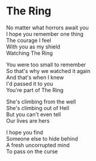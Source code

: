 # The Ring

No matter what horrors await you
<br>
I hope you remember one thing
<br>
The courage I feel
<br>
With you as my shield
<br>
Watching The Ring

You were too small to remember
<br>
So that's why we watched it again
<br>
And that's when I knew
<br>
I'd passed it to you
<br>
You're part of The Ring

She's climbing from the well
<br>
She's climbing out of Hell
<br>
But you can't even tell
<br>
Our lives are hers

I hope you find
<br>
Someone else to hide behind
<br>
A fresh uncorrupted mind
<br>
To pass on the curse
